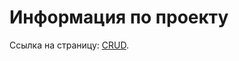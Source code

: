 # Информация по проекту

Ссылка на страницу: [CRUD](https://artyomzolotykh.github.io/diploma-react/).